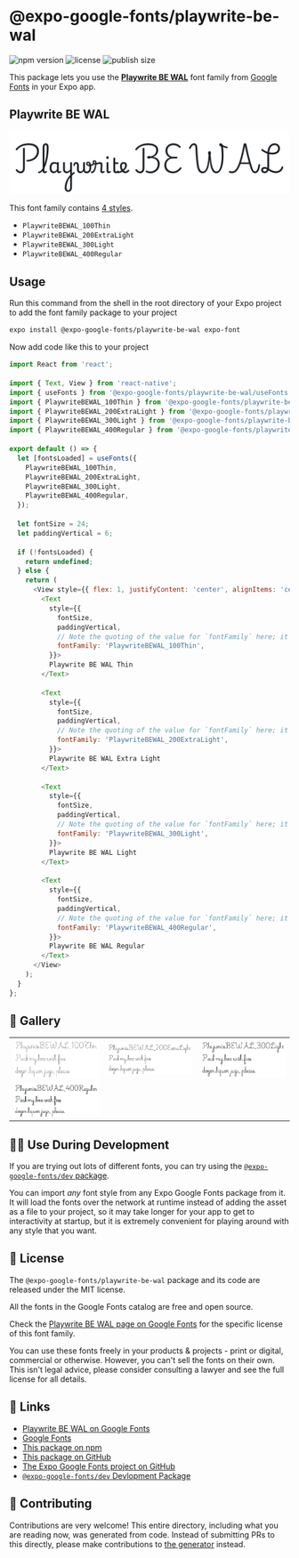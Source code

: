 # @expo-google-fonts/playwrite-be-wal

![npm version](https://flat.badgen.net/npm/v/@expo-google-fonts/playwrite-be-wal)
![license](https://flat.badgen.net/github/license/expo/google-fonts)
![publish size](https://flat.badgen.net/packagephobia/install/@expo-google-fonts/playwrite-be-wal)

This package lets you use the [**Playwrite BE WAL**](https://fonts.google.com/specimen/Playwrite+BE+WAL) font family from [Google Fonts](https://fonts.google.com/) in your Expo app.

## Playwrite BE WAL

![Playwrite BE WAL](./font-family.png)

This font family contains [4 styles](#-gallery).

- `PlaywriteBEWAL_100Thin`
- `PlaywriteBEWAL_200ExtraLight`
- `PlaywriteBEWAL_300Light`
- `PlaywriteBEWAL_400Regular`

## Usage

Run this command from the shell in the root directory of your Expo project to add the font family package to your project
```sh
expo install @expo-google-fonts/playwrite-be-wal expo-font
```

Now add code like this to your project
```js
import React from 'react';

import { Text, View } from 'react-native';
import { useFonts } from '@expo-google-fonts/playwrite-be-wal/useFonts';
import { PlaywriteBEWAL_100Thin } from '@expo-google-fonts/playwrite-be-wal/100Thin';
import { PlaywriteBEWAL_200ExtraLight } from '@expo-google-fonts/playwrite-be-wal/200ExtraLight';
import { PlaywriteBEWAL_300Light } from '@expo-google-fonts/playwrite-be-wal/300Light';
import { PlaywriteBEWAL_400Regular } from '@expo-google-fonts/playwrite-be-wal/400Regular';

export default () => {
  let [fontsLoaded] = useFonts({
    PlaywriteBEWAL_100Thin,
    PlaywriteBEWAL_200ExtraLight,
    PlaywriteBEWAL_300Light,
    PlaywriteBEWAL_400Regular,
  });

  let fontSize = 24;
  let paddingVertical = 6;

  if (!fontsLoaded) {
    return undefined;
  } else {
    return (
      <View style={{ flex: 1, justifyContent: 'center', alignItems: 'center' }}>
        <Text
          style={{
            fontSize,
            paddingVertical,
            // Note the quoting of the value for `fontFamily` here; it expects a string!
            fontFamily: 'PlaywriteBEWAL_100Thin',
          }}>
          Playwrite BE WAL Thin
        </Text>

        <Text
          style={{
            fontSize,
            paddingVertical,
            // Note the quoting of the value for `fontFamily` here; it expects a string!
            fontFamily: 'PlaywriteBEWAL_200ExtraLight',
          }}>
          Playwrite BE WAL Extra Light
        </Text>

        <Text
          style={{
            fontSize,
            paddingVertical,
            // Note the quoting of the value for `fontFamily` here; it expects a string!
            fontFamily: 'PlaywriteBEWAL_300Light',
          }}>
          Playwrite BE WAL Light
        </Text>

        <Text
          style={{
            fontSize,
            paddingVertical,
            // Note the quoting of the value for `fontFamily` here; it expects a string!
            fontFamily: 'PlaywriteBEWAL_400Regular',
          }}>
          Playwrite BE WAL Regular
        </Text>
      </View>
    );
  }
};

```

## 🔡 Gallery


||||
|-|-|-|
|![PlaywriteBEWAL_100Thin](.//100Thin/PlaywriteBEWAL_100Thin.ttf.png)|![PlaywriteBEWAL_200ExtraLight](.//200ExtraLight/PlaywriteBEWAL_200ExtraLight.ttf.png)|![PlaywriteBEWAL_300Light](.//300Light/PlaywriteBEWAL_300Light.ttf.png)||
|![PlaywriteBEWAL_400Regular](.//400Regular/PlaywriteBEWAL_400Regular.ttf.png)||||


## 👩‍💻 Use During Development

If you are trying out lots of different fonts, you can try using the [`@expo-google-fonts/dev` package](https://github.com/freeboub/google-fonts/tree/master/font-packages/dev#readme).

You can import *any* font style from any Expo Google Fonts package from it. It will load the fonts
over the network at runtime instead of adding the asset as a file to your project, so it may take longer
for your app to get to interactivity at startup, but it is extremely convenient
for playing around with any style that you want.

## 📖 License

The `@expo-google-fonts/playwrite-be-wal` package and its code are released under the MIT license.

All the fonts in the Google Fonts catalog are free and open source.

Check the [Playwrite BE WAL page on Google Fonts](https://fonts.google.com/specimen/Playwrite+BE+WAL) for the specific license of this font family.

You can use these fonts freely in your products & projects - print or digital, commercial or otherwise. However, you can't sell the fonts on their own. This isn't legal advice, please consider consulting a lawyer and see the full license for all details.

## 🔗 Links

- [Playwrite BE WAL on Google Fonts](https://fonts.google.com/specimen/Playwrite+BE+WAL)
- [Google Fonts](https://fonts.google.com/)
- [This package on npm](https://www.npmjs.com/package/@expo-google-fonts/playwrite-be-wal)
- [This package on GitHub](https://github.com/freeboub/google-fonts/tree/master/font-packages/playwrite-be-wal)
- [The Expo Google Fonts project on GitHub](https://github.com/freeboub/google-fonts)
- [`@expo-google-fonts/dev` Devlopment Package](https://github.com/freeboub/google-fonts/tree/master/font-packages/dev)

## 🤝 Contributing

Contributions are very welcome! This entire directory, including what you are reading now, was generated from code. Instead of submitting PRs to this directly, please make contributions to [the generator](https://github.com/freeboub/google-fonts/tree/master/packages/generator) instead.
